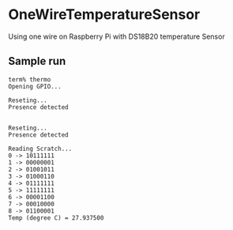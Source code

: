 # OneWireTemperatureSensor

Using one wire on Raspberry Pi with DS18B20 temperature Sensor

## Sample run

    term% thermo
    Opening GPIO...

    Reseting...
    Presence detected


    Reseting...
    Presence detected

    Reading Scratch...
    0 -> 10111111
    1 -> 00000001
    2 -> 01001011
    3 -> 01000110
    4 -> 01111111
    5 -> 11111111
    6 -> 00001100
    7 -> 00010000
    8 -> 01100001
    Temp (degree C) = 27.937500
